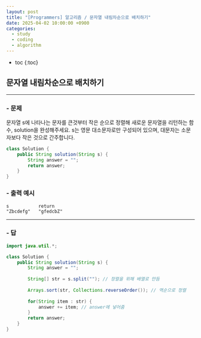 ```yaml
---
layout: post
title: "[Programmers] 알고리즘 / 문자열 내림차순으로 배치하기"
date: 2025-04-02 10:00:00 +0900
categories: 
  - study
  - coding
  - algorithm
---
```


* toc
{:toc}

## 문자열 내림차순으로 배치하기

---

### - 문제

문자열 s에 나타나는 문자를 큰것부터 작은 순으로 정렬해 새로운 문자열을 리턴하는 함수, solution을 완성해주세요.
s는 영문 대소문자로만 구성되어 있으며, 대문자는 소문자보다 작은 것으로 간주합니다.

```java
class Solution {
    public String solution(String s) {
        String answer = "";
        return answer;
    }
}
```

### - 출력 예시

```
s	        return
"Zbcdefg"	"gfedcbZ"
```

<!-- >  -->

---

### - 답

```java
import java.util.*;

class Solution {
    public String solution(String s) {
        String answer = "";
        
        String[] str = s.split(""); // 정렬을 위해 배열로 만듬
        
        Arrays.sort(str, Collections.reverseOrder()); // 역순으로 정렬
        
        for(String item : str) {
            answer += item; // answer에 넣어줌
        }
        return answer;
    }
}
```

<!--  -->
